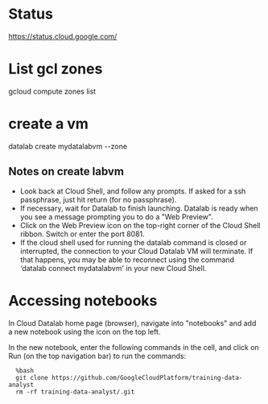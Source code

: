 # Status
https://status.cloud.google.com/

# List gcl zones
gcloud compute zones list

# create a vm
datalab create mydatalabvm --zone <ZONE>

## Notes on create labvm
 - Look back at Cloud Shell, and follow any prompts. If asked for a ssh passphrase, just hit return (for no passphrase).
 - If necessary, wait for Datalab to finish launching. Datalab is ready when you see a message prompting you to do a "Web Preview".
 - Click on the Web Preview icon on the top-right corner of the Cloud Shell ribbon. Switch or enter the port 8081.
 - If the cloud shell used for running the datalab command is closed or interrupted, the connection to your Cloud Datalab VM will terminate. If that happens, you may be able to reconnect using the command ‘datalab connect mydatalabvm' in your new Cloud Shell.
 
 

# Accessing notebooks
In Cloud Datalab home page (browser), navigate into "notebooks" and add a new notebook using the icon on the top left.

In the new notebook, enter the following commands in the cell, and click on Run (on the top navigation bar) to run the commands:

```
  %bash
  git clone https://github.com/GoogleCloudPlatform/training-data-analyst
  rm -rf training-data-analyst/.git
```
